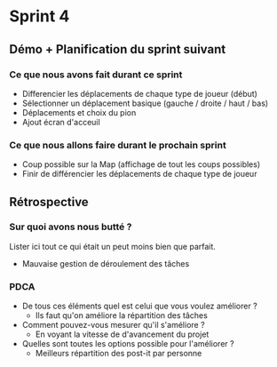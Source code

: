 # Sprint 4

## Démo + Planification du sprint suivant

### Ce que nous avons fait durant ce sprint
* Differencier les déplacements de chaque type de joueur (début)
* Sélectionner un déplacement basique (gauche / droite / haut / bas)
* Déplacements et choix du pion
* Ajout écran d'acceuil

### Ce que nous allons faire durant le prochain sprint
* Coup possible sur la Map (affichage de tout les coups possibles)
* Finir de différencier les déplacements de chaque type de joueur 

## Rétrospective

### Sur quoi avons nous butté ?
Lister ici tout ce qui était un peut moins bien que parfait.

* Mauvaise gestion de déroulement des tâches

### PDCA
* De tous ces éléments quel est celui que vous voulez améliorer ?
     * Ils faut qu'on améliore la répartition des tâches
* Comment pouvez-vous mesurer qu'il s'améliore ?
     * En voyant la vitesse de d'avancement du projet
* Quelles sont toutes les options possible pour l'améliorer ?
     * Meilleurs répartition des post-it par personne
